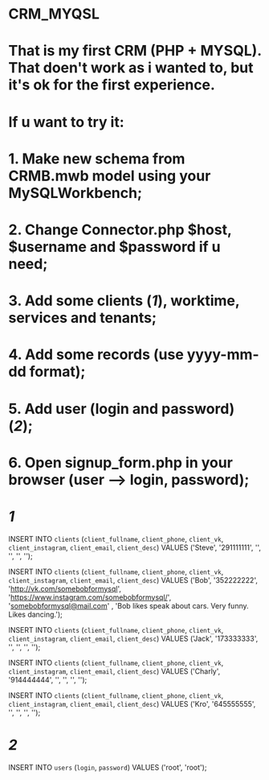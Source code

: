 # CRM_MYQSL
# That is my first CRM (PHP + MYSQL). That doen't work as i wanted to, but it's ok for the first experience.
# If u want to try it:
# 1. Make new schema from CRMB.mwb model using your MySQLWorkbench;
# 2. Change Connector.php $host, $username and $password if u need;
# 3. Add some clients (*1*), worktime, services and tenants;
# 4. Add some records (use yyyy-mm-dd format);
# 5. Add user (login and password) (*2*);
# 6. Open signup_form.php in your browser (user --> login, password);
# *1* 

INSERT INTO `clients`
(`client_fullname`,
`client_phone`,
`client_vk`,
`client_instagram`,
`client_email`,
`client_desc`)
VALUES
('Steve',
'291111111',
'', '', '', '');

INSERT INTO `clients`
(`client_fullname`,
`client_phone`,
`client_vk`,
`client_instagram`,
`client_email`,
`client_desc`)
VALUES
('Bob',
'352222222',
'http://vk.com/somebobformysql',
'https://www.instagram.com/somebobformysql/',
'somebobformysql@mail.com' ,
'Bob likes speak about cars. Very funny. Likes dancing.');

INSERT INTO `clients`
(`client_fullname`,
`client_phone`,
`client_vk`,
`client_instagram`,
`client_email`,
`client_desc`)
VALUES
('Jack',
'173333333',
'', '', '', '');

INSERT INTO `clients`
(`client_fullname`,
`client_phone`,
`client_vk`,
`client_instagram`,
`client_email`,
`client_desc`)
VALUES
('Charly',
'914444444',
'', '', '', '');

INSERT INTO `clients`
(`client_fullname`,
`client_phone`,
`client_vk`,
`client_instagram`,
`client_email`,
`client_desc`)
VALUES
('Kro',
'645555555',
'', '', '', '');

# *2*

INSERT INTO `users`
(`login`,
`password`)
VALUES
('root',
 'root');
